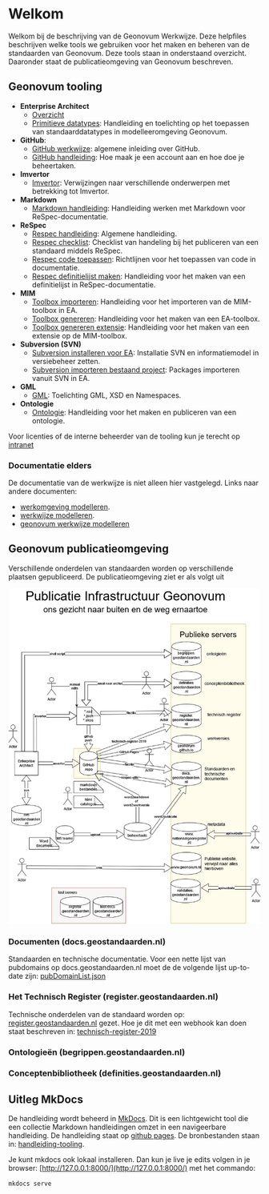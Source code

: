 # Welkom

Welkom bij de beschrijving van de Geonovum Werkwijze. Deze helpfiles beschrijven welke tools we gebruiken voor het maken en beheren van de standaarden van Geonovum. Deze tools staan in onderstaand overzicht. Daaronder staat de publicatieomgeving van Geonovum beschreven.

## Geonovum tooling

- **Enterprise Architect**
    - [Overzicht](EA.md)
    - [Primitieve datatypes](EA-toepassing-standaarddatatypen.md): Handleiding en toelichting op het toepassen van standaarddatatypes in modelleeromgeving Geonovum.
- **GitHub**:
    - [GitHub werkwijze](GitHub-Inleiding.md):  algemene inleiding over GitHub.
    - [GitHub handleiding](GitHub.md): Hoe maak je een account aan en hoe doe je beheertaken.
- **Imvertor**
    - [Imvertor](Imvertor.md): Verwijzingen naar verschillende onderwerpen met   betrekking tot Imvertor.
- **Markdown**
    - [Markdown handleiding](Markdown.md): Handleiding werken met Markdown voor ReSpec-documentatie.
- **ReSpec**
    - [Respec handleiding](ReSpec.md): Algemene handleiding.
    - [Respec checklist](ReSpec-Checklists.md): Checklist van handeling bij het
    publiceren van een standaard middels ReSpec.
    - [Respec code toepassen](ReSpec-code-toepassen.md): Richtlijnen voor het toepassen van code in documentatie.
    - [Respec definitielijst maken](ReSpec-definitielijst-maken.md): Handleiding voor het maken van een definitielijst in ReSpec-documentatie.
- **MIM**
    - [Toolbox importeren](MIM-toolbox-importeren.md): Handleiding voor het importeren van de MIM-toolbox in EA.
    - [Toolbox genereren](MIM-toolbox-genereren.md): Handleiding voor het maken van een EA-toolbox.
    - [Toolbox genereren extensie](MIM-toolbox-genereren-extensie.md): Handleiding voor het maken van een extensie op de MIM-toolbox.
- **Subversion (SVN)**
    - [Subversion installeren voor EA](SVN-importeren-bestaand-project.md): Installatie SVN en informatiemodel in versiebeheer zetten.
    - [Subversion importeren bestaand project](SVN-installeren-voor-EAP.md): Packages importeren vanuit SVN in EA.
- **GML**
    - [GML](GML.md): Toelichting GML, XSD en Namespaces.
- **Ontologie**
    - [Ontologie](Handleiding-ontologie-maken-en-publiceren.md): Handleiding voor het maken en publiceren van een ontologie.

Voor licenties of de interne beheerder van de tooling kun je terecht op [intranet](https://stichtinggeonovum.sharepoint.com/:b:/r/sites/FBICT/Gedeelde%20documenten/General/wat%20staat%20waar/Tooling_en_Beheerders.pdf?csf=1&web=1&e=aEcKjl)

### Documentatie elders

De documentatie van de werkwijze is niet alleen hier vastgelegd. Links naar andere documenten:

- [werkomgeving modelleren](werkomgeving-modelleren.md).
- [werkwijze modelleren](werkwijze-modelleren.md).
- [geonovum werkwijze modelleren](geonovum-werkwijze-modelleren.md)

## Geonovum publicatieomgeving 

Verschillende onderdelen van standaarden worden op verschillende plaatsen gepubliceerd. De publicatieomgeving ziet er als volgt uit

![Architectuurplaatje](media/GeonovumInterneArchitectuur.drawio.png)

### Documenten (docs.geostandaarden.nl)

Standaarden en technische documentatie. Voor een nette lijst van pubdomains op docs.geostandaarden.nl moet de de volgende lijst up-to-date zijn: [pubDomainList.json](https://github.com/Geonovum/respec-utils/blob/master/src/autodeploy/config/pubDomainList.json)

### Het Technisch Register (register.geostandaarden.nl)

Technische onderdelen van de standaard worden op: [register.geostandaarden.nl](https://register.geostandaarden.nl) gezet. Hoe je dit met een webhook kan doen staat beschreven in: [technisch-register-2019](https://github.com/Geonovum/technisch-register-2019/blob/master/documentatie/Handleiding%20voor%20beheerders%20informatiemodellen.md)

### Ontologieën (begrippen.geostandaarden.nl)

### Conceptenbibliotheek (definities.geostandaarden.nl)

## Uitleg MkDocs

De handleiding wordt beheerd in [MkDocs](https://www.mkdocs.org/). Dit is een lichtgewicht tool die een collectie
Markdown handleidingen omzet in een navigeerbare handleiding.  De handleiding staat op [github pages](https://github.com/Geonovum/handleiding-tooling). De bronbestanden staan in: [handleiding-tooling](https://github.com/Geonovum/handleiding-tooling).

Je kunt mkdocs ook lokaal installeren. Dan kun je live je edits volgen in je browser: [http://127.0.0.1:8000/](http://127.0.0.1:8000/) met het commando:

```
mkdocs serve
```
